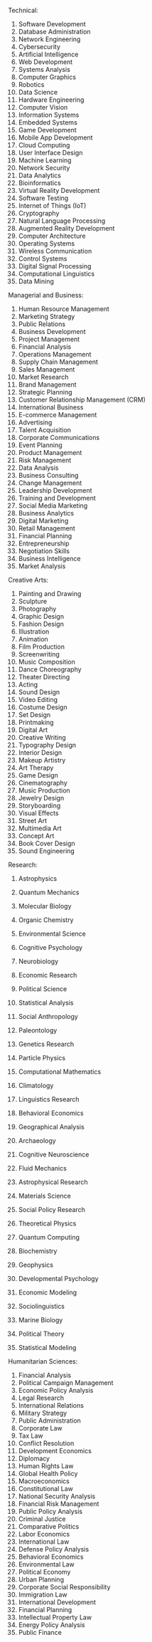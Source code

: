 Technical:
1. Software Development
2. Database Administration
3. Network Engineering
4. Cybersecurity
5. Artificial Intelligence
6. Web Development
7. Systems Analysis
8. Computer Graphics
9. Robotics
10. Data Science
11. Hardware Engineering
12. Computer Vision
13. Information Systems
14. Embedded Systems
15. Game Development
16. Mobile App Development
17. Cloud Computing
18. User Interface Design
19. Machine Learning
20. Network Security
21. Data Analytics
22. Bioinformatics
23. Virtual Reality Development
24. Software Testing
25. Internet of Things (IoT)
26. Cryptography
27. Natural Language Processing
28. Augmented Reality Development
29. Computer Architecture
30. Operating Systems
31. Wireless Communication
32. Control Systems
33. Digital Signal Processing
34. Computational Linguistics
35. Data Mining

Managerial and Business:
1. Human Resource Management
2. Marketing Strategy
3. Public Relations
4. Business Development
5. Project Management
6. Financial Analysis
7. Operations Management
8. Supply Chain Management
9. Sales Management
10. Market Research
11. Brand Management
12. Strategic Planning
13. Customer Relationship Management (CRM)
14. International Business
15. E-commerce Management
16. Advertising
17. Talent Acquisition
18. Corporate Communications
19. Event Planning
20. Product Management
21. Risk Management
22. Data Analysis
23. Business Consulting
24. Change Management
25. Leadership Development
26. Training and Development
27. Social Media Marketing
28. Business Analytics
29. Digital Marketing
30. Retail Management
31. Financial Planning
32. Entrepreneurship
33. Negotiation Skills
34. Business Intelligence
35. Market Analysis

Creative Arts:
1. Painting and Drawing
2. Sculpture
3. Photography
4. Graphic Design
5. Fashion Design
6. Illustration
7. Animation
8. Film Production
9. Screenwriting
10. Music Composition
11. Dance Choreography
12. Theater Directing
13. Acting
14. Sound Design
15. Video Editing
16. Costume Design
17. Set Design
18. Printmaking
19. Digital Art
20. Creative Writing
21. Typography Design
22. Interior Design
23. Makeup Artistry
24. Art Therapy
25. Game Design
26. Cinematography
27. Music Production
28. Jewelry Design
29. Storyboarding
30. Visual Effects
31. Street Art
32. Multimedia Art
33. Concept Art
34. Book Cover Design
35. Sound Engineering

Research:
1. Astrophysics
2. Quantum Mechanics
3. Molecular Biology
4. Organic Chemistry
5. Environmental Science
6. Cognitive Psychology
7. Neurobiology
8. Economic Research
9. Political Science
10. Statistical Analysis
11. Social Anthropology
12. Paleontology
13. Genetics Research
14. Particle Physics
15. Computational Mathematics
16. Climatology
17. Linguistics Research
18. Behavioral Economics
19. Geographical Analysis
20. Archaeology
21. Cognitive Neuroscience
22. Fluid Mechanics
23. Astrophysical Research
24. Materials Science
25. Social Policy Research
26. Theoretical Physics
27. Quantum Computing
28. Biochemistry
29. Geophysics
30. Developmental Psychology
31. Economic Modeling
32. Sociolinguistics


33. Marine Biology
34. Political Theory
35. Statistical Modeling

Humanitarian Sciences:
1. Financial Analysis
2. Political Campaign Management
3. Economic Policy Analysis
4. Legal Research
5. International Relations
6. Military Strategy
7. Public Administration
8. Corporate Law
9. Tax Law
10. Conflict Resolution
11. Development Economics
12. Diplomacy
13. Human Rights Law
14. Global Health Policy
15. Macroeconomics
16. Constitutional Law
17. National Security Analysis
18. Financial Risk Management
19. Public Policy Analysis
20. Criminal Justice
21. Comparative Politics
22. Labor Economics
23. International Law
24. Defense Policy Analysis
25. Behavioral Economics
26. Environmental Law
27. Political Economy
28. Urban Planning
29. Corporate Social Responsibility
30. Immigration Law
31. International Development
32. Financial Planning
33. Intellectual Property Law
34. Energy Policy Analysis
35. Public Finance

